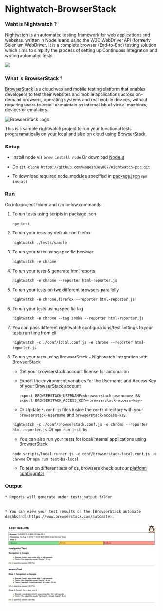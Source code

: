 # Nightwatch-BrowserStack


### Waht is Nightwatch ?

[Nightwatch](https://nightwatchjs.org/) is an automated testing framework for web applications and websites, written in Node.js and using the W3C WebDriver API (formerly Selenium WebDriver. It is a complete browser (End-to-End) testing solution which aims to simplify the process of setting up Continuous Integration and writing automated tests.

<img src ="http://nightwatchjs.org/img/logo-nightwatch.png" height = "110">

### What is BrowserStack ?

[BrowserStack](https://www.browserstack.com/) is a cloud web and mobile testing platform that enables developers to test their websites and mobile applications across on-demand browsers, operating systems and real mobile devices, without requiring users to install or maintain an internal lab of virtual machines, devices or emulators.

![BrowserStack Logo](https://d98b8t1nnulk5.cloudfront.net/production/images/layout/logo-header.png?1469004780)


This is a sample nightwatch project to run your functional tests programmatically on your local and also on cloud using BrowserStack.

### Setup 

* Install node via `brew install node` Or download [Node.js](https://nodejs.org/en/download/)

* Do  `git clone https://github.com/NageshJoy007/nightwatch-poc.git`

* To download required node_modules specified in [package.json](./package.json)  `npm install`

### Run

Go into project folder and run below commands:

1) To run tests using scripts in package.json

   `npm test`

2) To run your tests by default : on firefox

   `nightwatch ./tests/sample`

3) To run your tests using specific browser

   `nightwatch -e chrome`   

4) To run your tests & generate html reports

   `nightwatch -e chrome --reporter html-reporter.js`

5) To run your tests on two different browsers parallelly

   `nightwatch -e chrome,firefox --reporter html-reporter.js`

6) To run your tests using specific tag

   `nightwatch -e chrome --tag smoke --reporter html-reporter.js`

7) You can pass different nightwatch configurations/test settings to your tests run time from cli

   `nightwatch -c ./conf/local.conf.js -e chrome --reporter html-reporter.js`

8) To run your tests using BrowserStack - Nightwatch Integration with BrowserStack

    * Get your browserstack account license for automation

    * Export the environment variables for the Username and Access Key of your BrowserStack account
            
        ```
        export BROWSERSTACK_USERNAME=<browserstack-username> &&
        export BROWSERSTACK_ACCESS_KEY=<browserstack-access-key>
        ```
        
    * Or Update `*.conf.js` files inside the `conf/` directory with your `browserstack-username` and `browserstack-access-key`.


   `nightwatch -c ./conf/browserstack.conf.js -e chrome --reporter html-reporter.js`  Or   `npm run test-bs`

    * You can also run your tests for local/internal applications using BrowserStack

   `node scripts/local.runner.js -c conf/browserstack.local.conf.js -e chrome`   Or   `npm run test-bs-local`
    
    * To test on different sets of os, browsers check out our [platform configurator](https://www.browserstack.com/automate/nightwatch#run-tests-on-desktop-mobile)

### Output

    * Reports will generate under tests_output folder


    * You can view your test results on the [BrowserStack automate dashboard](https://www.browserstack.com/automate).

![Report sample against google.com](nightwatch-report.png)

